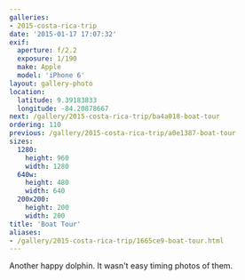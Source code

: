 ```yaml
---
galleries:
- 2015-costa-rica-trip
date: '2015-01-17 17:07:32'
exif:
  aperture: f/2.2
  exposure: 1/190
  make: Apple
  model: 'iPhone 6'
layout: gallery-photo
location:
  latitude: 9.39183833
  longitude: -84.20878667
next: /gallery/2015-costa-rica-trip/ba4a018-boat-tour
ordering: 110
previous: /gallery/2015-costa-rica-trip/a0e1387-boat-tour
sizes:
  1280:
    height: 960
    width: 1280
  640w:
    height: 480
    width: 640
  200x200:
    height: 200
    width: 200
title: 'Boat Tour'
aliases:
- /gallery/2015-costa-rica-trip/1665ce9-boat-tour.html
---
```


Another happy dolphin. It wasn't easy timing photos of them.
